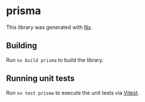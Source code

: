 # prisma

This library was generated with [Nx](https://nx.dev).

## Building

Run `nx build prisma` to build the library.

## Running unit tests

Run `nx test prisma` to execute the unit tests via [Vitest](https://vitest.dev/).
